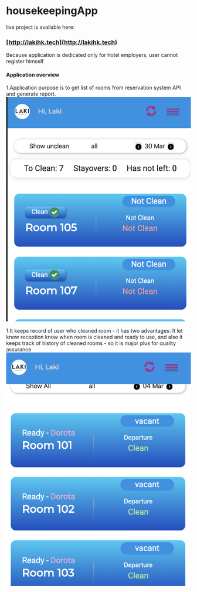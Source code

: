 
# housekeepingApp

live project is available here:
### [http://lakihk.tech](http://lakihk.tech)

Because application is dedicated only for hotel employers, user cannot register himself

#### Application overview
1.Application purpose is to get list of rooms from reservation system API and generate report.
![Application purpose is to get list of rooms from reservation system API and generate report.](/screenshots/screen1.png)

1.It keeps record of user who cleaned room - it has two advantages: It let know reception know when room is cleaned and ready to use, and also it keeps track of history of cleaned rooms - so it is major plus for quality assurance
![It keeps record of user who cleaned room](/screenshots/screen3.png)



